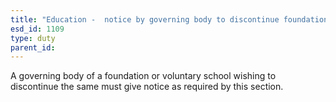 ```yaml
---
title: "Education -  notice by governing body to discontinue foundation or voluntary school."
esd_id: 1109
type: duty
parent_id:  
---
```


A governing body of a foundation or voluntary school wishing to discontinue the same must give notice as required by this section.

